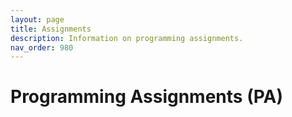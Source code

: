 ```yaml
---
layout: page
title: Assignments
description: Information on programming assignments.
nav_order: 980
---
```


# Programming Assignments (PA) 
<!--
 PA1: Getting Started with Modin and Ray
    - Release Date: Monday, 01/18/2024
    - [Problem Statement and Rubric](assets/assignments/Assignment_1.pdf)
    - For starter code, please check Canvas.
    - Discussion by TA: 01/30/2024 (tentative)
    - Due Date: 02/10/2024
    - [Discussion Session Slides](https://docs.google.com/presentation/d/1CdgJRWoqFlXc-nqZXx7dLSXOn4jO1WDxhSASRS7auRQ/edit?usp=sharing)
    - [Discussion Session Notebook](https://colab.research.google.com/drive/1O82mt7sjXoGD8z1U5zj22liU8evb6qtt?usp=sharing)

- PA2: Multi-node data processing and collective communication with Ray
    - Release Date: Monday, 02/19/2024
    - [Problem Statement and Rubric](assets/assignments/Assignment_2.pdf)
    - For code and data, please check [Datahub](https://datahub.ucsd.edu)
    - Discussion by TA: 02/20/2024 (tentative)
    - Due Date: 03/04/2024 11:59 PM
    - [Discussion Session Slides](assets/discussions/pa2_discussion.pdf)
    - [Discussion Session Notebook](assets/discussions/pa2_discussion.ipynb)

- PA2: Multi-node data processing and collective communication with Ray
    - Release Date: Monday, 03/05/2024
    - [Problem Statement and Rubric](assets/assignments/Assignment_3.pdf)
    - For code and data, please check [Datahub](https://datahub.ucsd.edu)
    - Due Date: 03/13/2024 01:00 PM
    - **Note**: The assignment is due in the middle of the day to avoid peak traffic on DataHub. It's 1 PM, not 1 AM!
-->

<!--
{:.no_toc}
### Documents and Dates
- PA0: Setting up AWS and Dask
    - Release Date: Monday, 04/18/2023
    - [Statement](resources/PAs/PA0.pdf) and [Grading Rubric](resources/PAs/PA0_Grading_Rubric.pdf)
    - Discussion by TA: 04/18/2023
    - Due Date: 04/29/2023
- PA1: Data Exploration with Dask
    - Release Date: 04/30/2023
    - [Statement](resources/PAs/PA1.pdf) and [Grading Rubric](resources/PAs/PA1_Grading_Rubric.pdf)
    - Discussion by TA: 05/09/2023
    - Due Date: 05/19/2023 (extended)
- PA2: Feature Engineering and Model Selection with Spark
    - Release Date: 05/16/2023
    - [Statement](resources/PAs/PA2.pdf) and [Grading Rubric](resources/PAs/PA2_Grading_Rubric.pdf)    
    - Discussion by TA: to be posted on Canvas 05/23/2023
    - Due Date: 06/09/2023 
-->

<!--
### Instructions and Caveats
- Team composition:
    - You can work on projects in teams of between 1-3 individuals
    - Submit your team decision via a Google Form we provide before PA0's release. One submission suffices per team. 
    - Team decisions cannot be changed.
    - The TAs will then confirm your team memberships and team IDs. 
- Academic integrity: 
    - It is okay to discuss the assignment with your peers at a conceptual level. It is also okay to post conceptual or high-level questions, logistical questions, and useful references on Piazza. But do not share any code across teams and do not post any of your solution code for discussion. A team's code submission must be entirely their own.
    - Do not go searching for any code posted online by other students or prior editions. We will use advanced program analysis tools to compare your code submissions. These go well beyond basic string or syntactic comparisons to catch plagiarism.
    - If plagiarism is detected in your code or if any other form of academic integrity violation is identified, you will get zero for that component of your score and get downgraded substantially. I will also notify the University authorities for appropriate disciplinary action to be taken, up to and including expulsion from the University.
- There are no late days for the programming assignments. So, plan your work accordingly! 
-->
